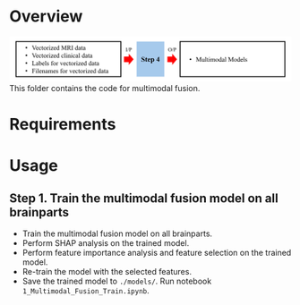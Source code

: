 # Overview
![](/_images/Step_4.png)
This folder contains the code for multimodal fusion.

# Requirements

# Usage

## Step 1. Train the multimodal fusion model on all brainparts
- Train the multimodal fusion model on all brainparts.
- Perform SHAP analysis on the trained model.
- Perform feature importance analysis and feature selection on the trained model.
- Re-train the model with the selected features.
- Save the trained model to `./models/`.
Run notebook `1_Multimodal_Fusion_Train.ipynb`.